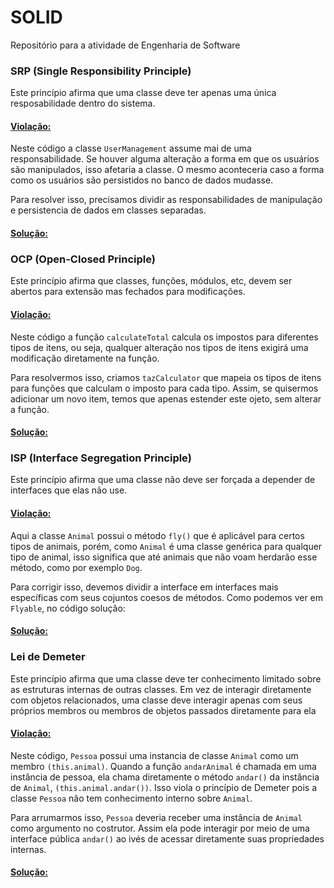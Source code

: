 # SOLID
Repositório para a atividade de Engenharia de Software

### SRP (Single Responsibility Principle)

Este princípio afirma que uma classe deve ter apenas uma única resposabilidade dentro do sistema.

#### [Violação:](https://github.com/RafaelaTieri/SOLID/blob/main/SRP/viola_srp.js)

Neste código a classe `UserManagement` assume mai de uma responsabilidade. Se houver alguma alteração a forma em que os usuários são manipulados, isso afetaria a classe.
O mesmo aconteceria caso a forma como os usuários são persistidos no banco de dados mudasse.

Para resolver isso, precisamos dividir as responsabilidades de manipulação e persistencia de dados em classes separadas.

#### [Solução:](https://github.com/RafaelaTieri/SOLID/blob/main/SRP/respeita_srp.js)

### OCP (Open-Closed Principle)

Este princípio afirma que classes, funções, módulos, etc, devem ser abertos para extensão mas fechados para modificações.

#### [Violação:](https://github.com/RafaelaTieri/SOLID/blob/main/OCP/viola_ocp.js)

Neste código a função `calculateTotal` calcula os impostos para diferentes tipos de itens, ou seja, qualquer alteração nos tipos de itens exigirá uma modificação diretamente na função.

Para resolvermos isso, criamos `tazCalculator` que mapeia os tipos de itens para funções que calculam o imposto para cada tipo.
Assim, se quisermos adicionar um novo item, temos que apenas estender este ojeto, sem alterar a função.

#### [Solução:](https://github.com/RafaelaTieri/SOLID/blob/main/OCP/respeita_ocp.js)

### ISP (Interface Segregation Principle)

Este princípio afirma que uma classe não deve ser forçada a depender de interfaces que elas não use.

#### [Violação:](https://github.com/RafaelaTieri/SOLID/blob/main/ISP/viola_isp.js)

Aqui a classe `Animal` possui o método `fly()` que é aplicável para certos tipos de animais, porém, como `Animal` é uma classe genérica para qualquer tipo de animal, isso significa que até animais que não voam herdarão esse método, como por exemplo `Dog`.

Para corrigir isso, devemos dividir a interface em interfaces mais específicas com seus cojuntos coesos de métodos.
Como podemos ver em `Flyable`, no código solução:

#### [Solução:](https://github.com/RafaelaTieri/SOLID/blob/main/ISP/respeita_isp.js)

### Lei de Demeter

Este princípio afirma que uma classe deve ter conhecimento limitado sobre as estruturas internas de outras classes. 
Em vez de interagir diretamente com objetos relacionados, uma classe deve interagir apenas com seus próprios membros ou membros de objetos passados diretamente para ela

#### [Violação:](https://github.com/RafaelaTieri/SOLID/blob/main/Demeter/viola_demeter.js)

Neste código, `Pessoa` possui uma instancia de classe `Animal` como um membro `(this.animal)`.
Quando a função `andarAnimal` é chamada em uma instância de pessoa, ela chama diretamente o método `andar()` da instância de `Animal`, `(this.animal.andar())`.
Isso viola o princípio de Demeter pois a classe `Pessoa` não tem conhecimento interno sobre `Animal`.

Para arrumarmos isso, `Pessoa` deveria receber uma instância de `Animal` como argumento no costrutor. Assim ela pode interagir por meio de uma interface pública `andar()` ao ivés de acessar diretamente suas propriedades internas.

#### [Solução:](https://github.com/RafaelaTieri/SOLID/blob/main/Demeter/respeita_demeter.js)